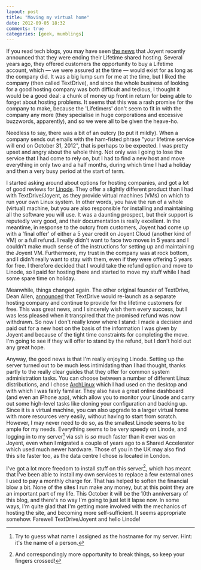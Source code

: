 ```yaml
---
layout: post
title: "Moving my virtual home"
date: 2012-09-05 18:32
comments: true
categories: [geek, mumblings]
---
```


If you read tech blogs, you may have seen [the news][1] that Joyent recently announced that they were ending their Lifetime shared hosting. Several years ago, they offered customers the opportunity to buy a Lifetime account, which &mdash; we were assured at the time &mdash; would exist for as long as the company did. It was a big lump sum for me at the time, but I liked the company (then called TextDrive), and since the whole business of looking for a good hosting company was both difficult and tedious, I thought it would be a good deal: a chunk of money up front in return for being able to forget about hosting problems. It seems that this was a rash promise for the company to make, because the 'Lifetimers' don't seem to fit in with the company any more (they specialise in huge corporations and excessive buzzwords, apparently), and so we were all to be given the heave-ho.

Needless to say, there was a bit of an outcry (to put it mildly). When a company sends out emails with the ham-fisted phrase "your lifetime service will end on October 31, 2012", that is perhaps to be expected. I was pretty upset and angry about the whole thing. Not only was I going to lose the service that I had come to rely on, but I had to find a new host and move everything in only two and a half months, during which time I had a holiday and then a very busy period at the start of term.

I started asking around about options for hosting companies, and got a lot of good reviews for [Linode][2]. They offer a slightly different product than I had with TextDrive/Joyent, as they provide virtual machines (VMs) on which to run your own Linux system. In other words, you have the run of a whole (virtual) machine, but you are also responsible for installing and maintaining all the software you will use. It was a daunting prospect, but their support is reputedly very good, and their documentation is really excellent. In the meantime, in response to the outcry from customers, Joyent had come up with a 'final offer' of either a 5 year credit on Joyent Cloud (another kind of VM) or a full refund. I really didn't want to face two moves in 5 years and I couldn't make much sense of the instructions for setting up and maintaining the Joyent VM. Furthermore, my trust in the company was at rock bottom, and I didn't really want to stay with them, even if they were offering 5 years for free. I therefore decided that I would take the refund option and move to Linode, so I paid for hosting there and started to move my stuff while I had some spare time on holiday.

Meanwhile, things changed again. The other original founder of TextDrive, Dean Allen, [announced][3] that TextDrive would re-launch as a separate hosting company and continue to provide for the lifetime customers for free. This was great news, and I sincerely wish them every success, but I was less pleased when it transpired that the promised refund was now withdrawn. So now I don't really know where I stand: I made a decision and paid out for a new host on the basis of the information I was given by Joyent and because of the tight time constraints for completing the move. I'm going to see if they will offer to stand by the refund, but I don't hold out any great hope.

Anyway, the good news is that I'm really enjoying Linode. Setting up the server turned out to be much less intimidating than I had thought, thanks partly to the really clear guides that they offer for common system administration tasks. You can choose between a number of different Linux distributions, and I chose [ArchLinux][4] which I had used on the desktop and with which I was fairly familiar. They also have a great online dashboard (and even an iPhone app), which allow you to monitor your Linode and carry out some high-level tasks like cloning your configuration and backing up. Since it is a virtual machine, you can also upgrade to a larger virtual home with more resources very easily, without having to start from scratch. However, I may never need to do so, as the smallest Linode seems to be ample for my needs. Everything seems to be very speedy on Linode, and logging in to my server[^1] via ssh is _so_ much faster than it ever was on Joyent, even when I migrated a couple of years ago to a Shared Accelerator which used much newer hardware. Those of you in the UK may also find this site faster too, as the data centre I chose is located in London.

I've got a lot more freedom to install stuff on this server[^2], which has meant that I've been able to install my own services to replace a few external ones I used to pay a monthly charge for. That has helped to soften the financial blow a bit. None of the sites I run make any money, but at this point they are an important part of my life. This October it will be the 10th anniversary of this blog, and there's no way I'm going to just let it lapse now. In some ways, I'm quite glad that I'm getting more involved with the mechanics of hosting the site, and becoming more self-sufficient. It seems appropriate somehow. Farewell TextDrive/Joyent and hello Linode!

[^1]: Try to guess what name I assigned as the hostname for my server. Hint: it's the name of a person.

[^2]: And correspondingly more opportunity to break things, so keep your fingers crossed!

[1]: http://chrismcleod.me/2012/08/30/joyent-textdrive-and-the-need-for-clear-frequent-communication/
[2]: http://linode.com/
[3]: http://forums.joyent.com/viewtopic.php?id=33821
[4]: http://www.archlinux.org